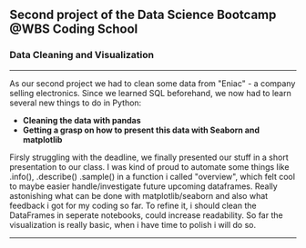 
## Second project of the Data Science Bootcamp @WBS Coding School
### Data Cleaning and Visualization

---

As our second project we had to clean some data from "Eniac" - a company selling electronics.
Since we learned SQL beforehand, we now had to learn several new things to do in Python:

- **Cleaning the data with pandas**
- **Getting a grasp on how to present this data with Seaborn and matplotlib**

Firsly struggling with the deadline, we finally presented our stuff in a short presentation to our class.
I was kind of proud to automate some things like .info(), .describe() .sample() in a function i called "overview", 
which felt cool to maybe easier handle/investigate future upcoming dataframes. 
Really astonishing what can be done with matplotlib/seaborn and also what feedback i got for my coding so far. To refine it, 
i should clean the DataFrames in seperate notebooks, could increase readability. So far the visualization is really basic,
when i have time to polish i will do so.

---
